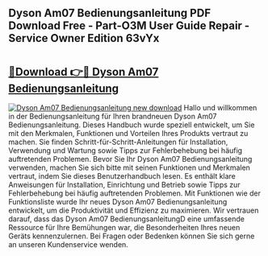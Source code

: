## Dyson Am07 Bedienungsanleitung PDF Download Free - Part-O3M User Guide Repair - Service Owner Edition 63vYx

# <h2><a href="http://df4txxw.blite.top/?on=Dyson+Am07+Bedienungsanleitung">🔗Download 👉🔴 Dyson Am07 Bedienungsanleitung</a></h2>

[![Dyson Am07 Bedienungsanleitung new download](https://i.imgur.com/lujVjoI.png)](http://df4txxw.blite.top/?on=Dyson+Am07+Bedienungsanleitung)
Hallo und willkommen in der Bedienungsanleitung für Ihren brandneuen Dyson Am07 Bedienungsanleitung. Dieses Handbuch wurde speziell entwickelt, um Sie mit den Merkmalen, Funktionen und Vorteilen Ihres Produkts vertraut zu machen. Sie finden Schritt-für-Schritt-Anleitungen für Installation, Verwendung und Wartung sowie Tipps zur Fehlerbehebung bei häufig auftretenden Problemen. Bevor Sie Ihr Dyson Am07 Bedienungsanleitung verwenden, machen Sie sich bitte mit seinen Funktionen und Merkmalen vertraut, indem Sie dieses Benutzerhandbuch lesen. Es enthält klare Anweisungen für Installation, Einrichtung und Betrieb sowie Tipps zur Fehlerbehebung bei häufig auftretenden Problemen. Mit Funktionen wie der Funktionsliste wurde Ihr neues Dyson Am07 Bedienungsanleitung entwickelt, um die Produktivität und Effizienz zu maximieren. Wir vertrauen darauf, dass das Dyson Am07 BedienungsanleitungD eine umfassende Ressource für Ihre Bemühungen war, die Besonderheiten Ihres neuen Geräts kennenzulernen. Bei Fragen oder Bedenken können Sie sich gerne an unseren Kundenservice wenden.
